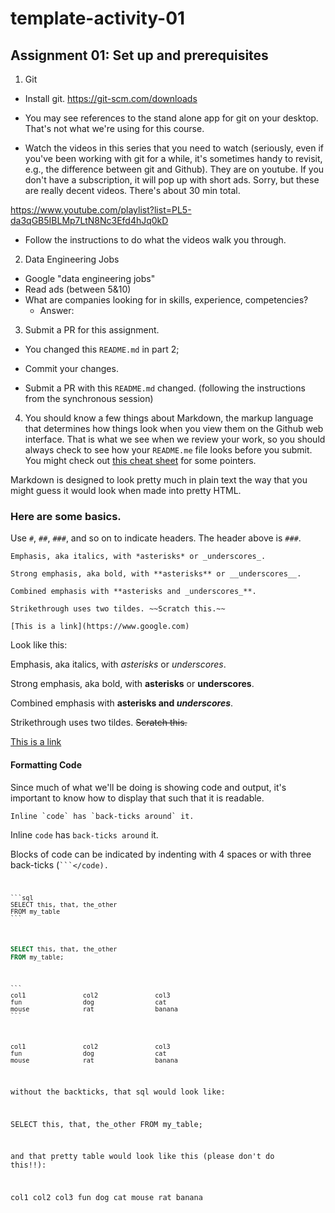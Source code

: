 # template-activity-01

## Assignment 01: Set up and prerequisites

1. Git
- Install git.
https://git-scm.com/downloads

- You may see references to the stand alone app for git on your desktop. That's not what we're using for this course.

- Watch the videos in this series that you need to watch (seriously, even if you've been working with git for a while, it's sometimes handy to revisit, e.g., the difference between git and Github). They are on youtube. If you don't have a subscription, it will pop up with short ads. Sorry, but these are really decent videos. There's about 30 min total.

https://www.youtube.com/playlist?list=PL5-da3qGB5IBLMp7LtN8Nc3Efd4hJq0kD

- Follow the instructions to do what the videos walk you through.



2. Data Engineering Jobs

- Google "data engineering jobs"
- Read ads (between 5&10)
- What are companies looking for in skills, experience, competencies?
  * Answer:




3. Submit a PR for this assignment.
- You changed this `README.md` in part 2;

- Commit your changes.

- Submit a PR with this `README.md` changed.
(following the instructions from the synchronous session)


4. You should know a few things about Markdown, the markup language that  determines how things look when you view them on the Github web interface. That is what we see when we review your work, so you should always check to see how your `README.me` file looks before you submit. You might check out [this cheat sheet](https://github.com/adam-p/markdown-here/wiki/Markdown-Cheatsheet) for some pointers.

Markdown is designed to look pretty much in plain text the way that you might guess it would look when made into pretty HTML.

### Here are some basics.

Use `#`, `##`, `###`, and so on to indicate headers. The header above is `###`.

```
Emphasis, aka italics, with *asterisks* or _underscores_.

Strong emphasis, aka bold, with **asterisks** or __underscores__.

Combined emphasis with **asterisks and _underscores_**.

Strikethrough uses two tildes. ~~Scratch this.~~

[This is a link](https://www.google.com)

```

Look like this:

Emphasis, aka italics, with *asterisks* or _underscores_.

Strong emphasis, aka bold, with **asterisks** or __underscores__.

Combined emphasis with **asterisks and _underscores_**.

Strikethrough uses two tildes. ~~Scratch this.~~

[This is a link](https://www.google.com)

#### Formatting Code

Since much of what we'll be doing is showing code and output, it's important to know how to display that such that it is readable.

    Inline `code` has `back-ticks around` it.

Inline `code` has `back-ticks around` it.


Blocks of code can be indicated by indenting with 4 spaces or with three back-ticks (<code>```</code).


    ```sql
    SELECT this, that, the_other
    FROM my_table
    ```

```sql
SELECT this, that, the_other
FROM my_table;
```

    ```
    col1               col2               col3
    fun                dog                cat
    mouse              rat                banana
    ```

```
col1               col2               col3
fun                dog                cat
mouse              rat                banana
```
without the backticks, that sql would look like:

SELECT this, that, the_other
FROM my_table;


and that pretty table would look like this (please don't do this!!):

col1               col2               col3
fun                dog                cat
mouse              rat                banana
